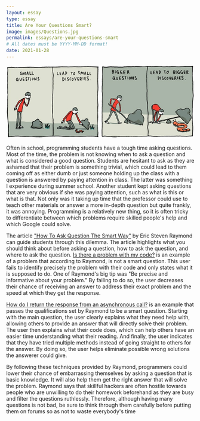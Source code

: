 ```yaml
---
layout: essay
type: essay
title: Are Your Questions Smart?
image: images/Questions.jpg
permalink: essays/are-your-questions-smart
# All dates must be YYYY-MM-DD format!
date: 2021-01-28
---
```


<img class="ui medium left floated image" src="../images/Questions.jpg">

Often in school, programming students have a tough time asking questions. Most of the time, the problem is not knowing when to ask a question and what is considered a good question. Students are hesitant to ask as they are ashamed that their problem is something trivial, which could lead to them coming off as either dumb or just someone holding up the class with a question is answered by paying attention in class. The latter was something I experience during summer school. Another student kept asking questions that are very obvious if she was paying attention, such as what is this or what is that. Not only was it taking up time that the professor could use to teach other materials or answer a more in-depth question but quite frankly, it was annoying. Programming is a relatively new thing, so it is often tricky to differentiate between which problems require skilled people's help and which Google could solve.

The article ["How To Ask Question The Smart Way"](http://www.catb.org/esr/faqs/smart-questions.html) by Eric Steven Raymond can guide students through this dilemma. The article highlights what you should think about before asking a question, how to ask the question, and where to ask the question. [Is there a problem with my code?](https://stackoverflow.com/questions/65934125/is-there-a-problem-with-my-code-python-3-72) is an example of a problem that according to Raymond, is not a smart question. This user fails to identify precisely the problem with their code and only states what it is supposed to do. One of Raymond's big tip was "Be precise and informative about your problem."  By failing to do so, the user decreases their chance of receiving an answer to address their exact problem and the speed at which they get the response.

[How do I return the response from an asynchronous call?](https://stackoverflow.com/questions/14220321/how-do-i-return-the-response-from-an-asynchronous-call) is an example that passes the qualifications set by Raymond to be a smart question. Starting with the main question, the user clearly explains what they need help with, allowing others to provide an answer that will directly solve their problem. The user then explains what their code does, which can help others have an easier time understanding what their reading. And finally, the user indicates that they have tried multiple methods instead of going straight to others for the answer. By doing so, the user helps eliminate possible wrong solutions the answerer could give.  

By following these techniques provided by Raymond, programmers could lower their chance of embarrassing themselves by asking a question that is basic knowledge. It will also help them get the right answer that will solve the problem. Raymond says that skillful hackers are often hostile towards people who are unwilling to do their homework beforehand as they are busy and filter the questions ruthlessly. Therefore, although having many questions is not bad, be sure to think through them carefully before putting them on forums so as not to waste everybody's time
